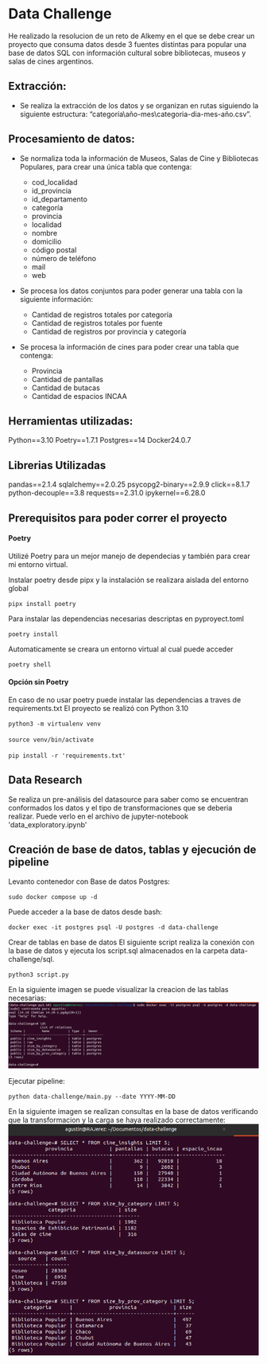 # Data Challenge
He realizado la resolucion de un reto de Alkemy en el que se debe crear un proyecto que consuma datos desde
3 fuentes distintas para popular una base de datos SQL con información cultural
sobre bibliotecas, museos y salas de cines argentinos.

## Extracción:
- Se realiza la extracción de los datos y se organizan en rutas siguiendo la siguiente estructura: “categoría\año-mes\categoria-dia-mes-año.csv”.

## Procesamiento de datos:
- Se normaliza toda la información de Museos, Salas de Cine y Bibliotecas
Populares, para crear una única tabla que contenga:
    - cod_localidad
    - id_provincia
    - id_departamento
    - categoría
    - provincia
    - localidad
    - nombre
    - domicilio
    - código postal
    - número de teléfono
    - mail
    - web

- Se procesa los datos conjuntos para poder generar una tabla con la siguiente
información:
    - Cantidad de registros totales por categoría
    - Cantidad de registros totales por fuente
    - Cantidad de registros por provincia y categoría

- Se procesa la información de cines para poder crear una tabla que contenga:
    - Provincia
    - Cantidad de pantallas
    - Cantidad de butacas
    - Cantidad de espacios INCAA


## Herramientas utilizadas:
Python==3.10
Poetry==1.7.1
Postgres==14
Docker24.0.7

## Librerias Utilizadas
pandas==2.1.4
sqlalchemy==2.0.25
psycopg2-binary==2.9.9
click==8.1.7
python-decouple==3.8
requests==2.31.0
ipykernel==6.28.0


## Prerequisitos para poder correr el proyecto
#### Poetry
Utilizé Poetry para un mejor manejo de dependecias y también para crear mi entorno virtual.

Instalar poetry desde pipx y la instalación se realizara aislada del entorno global
    
    pipx install poetry

Para instalar las dependencias necesarias descriptas en pyproyect.toml

    poetry install

Automaticamente se creara un entorno virtual al cual puede acceder

    poetry shell


#### Opción sin Poetry
En caso de no usar poetry puede instalar las dependencias a traves de requirements.txt
El proyecto se realizó con Python 3.10

    python3 -m virtualenv venv

    source venv/bin/activate

    pip install -r 'requirements.txt'


## Data Research
Se realiza un pre-análisis del datasource para saber como se encuentran conformados los datos y el tipo de transformaciones que se deberia realizar.
Puede verlo en el archivo de jupyter-notebook 'data_exploratory.ipynb'

## Creación de base de datos, tablas y ejecución de pipeline
Levanto contenedor con Base de datos Postgres:

    sudo docker compose up -d

Puede acceder a la base de datos desde bash:

    docker exec -it postgres psql -U postgres -d data-challenge

Crear de tablas en base de datos
El siguiente script realiza la conexión con la base de datos y ejecuta los script.sql almacenados en la carpeta data-challenge/sql.

    python3 script.py

En la siguiente imagen se puede visualizar la creacion de las tablas necesarias:
![Tablas_creadas](./images/tablas_creadas.png)

Ejecutar pipeline:

    python data-challenge/main.py --date YYYY-MM-DD

En la siguiente imagen se realizan consultas en la base de datos verificando que la transformacion y la carga se haya realizado correctamente:
![Verificacion](./images/verificacion.png)
